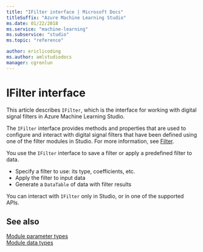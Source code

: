 ```yaml
---
title: "IFilter interface | Microsoft Docs"
titleSuffix: "Azure Machine Learning Studio"
ms.date: 01/22/2018
ms.service: "machine-learning"
ms.subservice: "studio"
ms.topic: "reference"

author: ericlicoding
ms.author: amlstudiodocs
manager: cgronlun
---
```

# IFilter interface

This article describes `IFilter`, which is the interface for working with digital signal filters in Azure Machine Learning Studio.

The `IFilter` interface provides methods and properties that are used to configure and interact with digital signal filters that have been defined using one of the filter modules in Studio. For more information, see [Filter](data-transformation-filter.md). 

You use the `IFilter` interface to save a filter or apply a predefined filter to data.  

+ Specify a filter to use: its type, coefficients, etc.
+ Apply the filter to input data
+ Generate a `DataTable` of data with filter results

You can interact with `IFilter` only in Studio, or in one of the supported APIs.  

## See also  
 [Module parameter types](machine-learning-module-parameter-types.md)   
 [Module data types](machine-learning-module-data-types.md)
